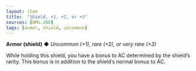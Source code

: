 ```yaml
---
layout: item
title:  "Shield, +1, +2, or +3"
sources: [DMG.200]
tags: [armor, shield, uncommon]
---
```


**Armor (shield)** ◆ *Uncommon (+1), rare (+2), or very rare (+3)*

While holding this shield, you have a bonus to AC determined by the shield’s rarity. This bonus is in addition to the shield’s normal bonus to AC.